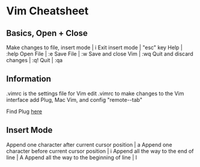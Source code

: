 # Vim Cheatsheet

## Basics, Open + Close

Make changes to file, insert mode | i
Exit insert mode | "esc" key
Help | :help
Open File | :e
Save File | :w
Save and close Vim | :wq
Quit and discard changes | :q!
Quit | :qa

## Information

.vimrc is the settings file for Vim
edit .vimrc to make changes to the Vim interface
add Plug, Mac Vim, and config "remote--tab"

Find Plug [here](https://github.com/junegunn/vim-plug)

## Insert Mode

Append one character after current cursor position | a
Append one character before current cursor position | i
Append all the way to the end of line | A
Append all the way to the beginning of line | I

